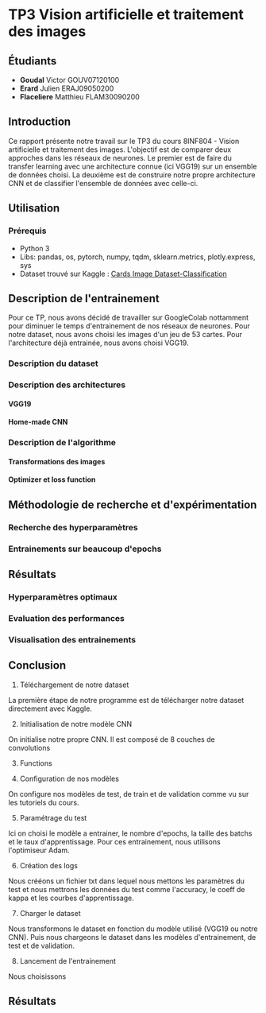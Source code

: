# TP3 Vision artificielle et traitement des images

## Étudiants

-   **Goudal** Victor GOUV07120100
-   **Erard** Julien ERAJ09050200
-   **Flaceliere** Matthieu FLAM30090200

## Introduction

Ce rapport présente notre travail sur le TP3 du cours 8INF804 - Vision artificielle et traitement des images. L'objectif est de comparer deux approches dans les réseaux de neurones. Le premier est de faire du transfer learning avec une architecture connue (ici VGG19) sur un ensemble de données choisi. La deuxième est de construire notre propre architecture CNN et de classifier l'ensemble de données avec celle-ci.

## Utilisation

### Prérequis

-   Python 3
-   Libs: pandas, os, pytorch, numpy, tqdm, sklearn.metrics, plotly.express, sys
-   Dataset trouvé sur Kaggle : [Cards Image Dataset-Classification](https://www.kaggle.com/datasets/gpiosenka/cards-image-datasetclassification)

## Description de l'entrainement

Pour ce TP, nous avons décidé de travailler sur GoogleColab nottamment pour diminuer le temps d'entrainement de nos réseaux de neurones. 
Pour notre dataset, nous avons choisi les images d'un jeu de 53 cartes.
Pour l'architecture déjà entrainée, nous avons choisi VGG19.

### Description du dataset

### Description des architectures

#### VGG19

#### Home-made CNN

### Description de l'algorithme

#### Transformations des images

#### Optimizer et loss function

## Méthodologie de recherche et d'expérimentation

### Recherche des hyperparamètres

### Entrainements sur beaucoup d'epochs

## Résultats

### Hyperparamètres optimaux

### Evaluation des performances

### Visualisation des entrainements

## Conclusion



1. Téléchargement de notre dataset

La première étape de notre programme est de télécharger notre dataset directement avec Kaggle.

2. Initialisation de notre modèle CNN

On initialise notre propre CNN. Il est composé de 8 couches de convolutions

3. Functions



4. Configuration de nos modèles

On configure nos modèles de test, de train et de validation comme vu sur les tutoriels du cours.

5. Paramétrage du test

Ici on choisi le modèle a entrainer, le nombre d'epochs, la taille des batchs et le taux d'apprentissage. Pour ces entrainement, nous utilisons l'optimiseur Adam.

6. Création des logs

Nous crééons un fichier txt dans lequel nous mettons les paramètres du test et nous mettrons les données du test comme l'accuracy, le coeff de kappa et les courbes d'apprentissage.

7. Charger le dataset

Nous transformons le dataset en fonction du modèle utilisé (VGG19 ou notre CNN).
Puis nous chargeons le dataset dans les modèles d'entrainement, de test et de validation.

8. Lancement de l'entrainement

Nous choisissons 
    

   
## Résultats
